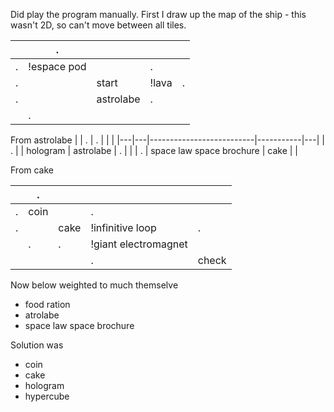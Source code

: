 Did play the program manually. First I draw up the map of the ship - this wasn't 2D, so can't move between all tiles.


|   | .           |           |       |   |
|---|-------------|-----------|-------|---|
| . | !espace pod |           | .     |   |
| . |             | start     | !lava | . |
| . |             | astrolabe | .     |   |
|   | .           |           |       |   |

From astrolabe
|   | . | .                        |           |   |
|---|---|--------------------------|-----------|---|
| . |   | hologram                 | astrolabe | . |
|   | . | space law space brochure | cake      |   |

From cake

|   | .    |      |                      |       |
|---|------|------|----------------------|-------|
| . | coin |      | .                    |       |
| . |      | cake | !infinitive loop     | .     |
|   | .    | .    | !giant electromagnet |       |
|   |      |      | .                    | check |

Now below weighted to much themselve

* food ration
* atrolabe
*  space law space brochure

Solution was

* coin
* cake
* hologram
* hypercube 